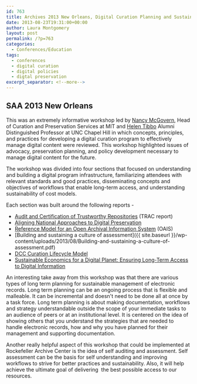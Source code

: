 ```yaml
---
id: 763
title: Archives 2013 New Orleans, Digital Curation Planning and Sustainable Futures Workshop
date: 2013-08-23T19:31:00+00:00
author: Laura Montgomery
layout: post
permalink: /?p=763
categories:
  - Conferences/Education
tags:
  - conferences
  - digital curation
  - digital policies
  - digtal preservation
excerpt_separator: <!--more-->
---
```

## SAA 2013 New Orleans

This was an extremely informative workshop led by [Nancy McGovern](http://www.digitalpreservation.gov/series/pioneers/mcgovern.html "Nancy McGovern"), Head of Curation and Preservation Services at MIT and [Helen Tibbo](http://blogs.loc.gov/digitalpreservation/2011/10/digital-preservation-pioneer-helen-tibbo/ "Helen Tibbo") Alumni Distinguished Professor at UNC Chapel Hill in which concepts, principles, and practices for developing a digital curation program to effectively manage digital content were reviewed. This workshop highlighted issues of advocacy, preservation planning, and policy development necessary to manage digital content for the future.<!--more-->

The workshop was divided into four sections that focused on understanding and building a digital program infrastructure, familiarizing attendees with relevant standards and good practices, disseminating concepts and objectives of workflows that enable long-term access, and understanding sustainability of cost models.

Each section was built around the following reports -

* [Audit and Certification of Trustworthy Repositories](http://public.ccsds.org/publications/archive/652x0m1.pdf "Audit and Certification of Trustworthy Repositories") (TRAC report)
* [Aligning National Approaches to Digital Preservation](http://educopia.org/sites/educopia.org/files/ANADP_Educopia_2012.pdf "Aligning National Approaches to Digital Preservation")
* [Reference Model for an Open Archival Information System](http://en.wikipedia.org/wiki/Open_Archival_Information_System "Reference Model for an Open Archival Information System") (OAIS)
* [Building and sustaining a culture of assessment]({{ site.baseurl }}/wp-content/uploads/2013/08/Building-and-sustaining-a-culture-of-assessment.pdf)
* [DCC Curation Lifecycle Model](http://www.dcc.ac.uk/resources/curation-lifecycle-model "DCC Curation Lifecycle Model")
* [Sustainable Economics for a Digital Planet: Ensuring Long-Term Access to Digital Information](http://brtf.sdsc.edu/biblio/BRTF_Final_Report.pdf "Sustainable Economic for a Digital Planet: Ensuring Long-Term Access to Digtial Information")

An interesting take away from this workshop was that there are various types of long term planning for sustainable management of electronic records. Long term planning can be an ongoing process that is flexible and malleable. It can be incremental and doesn't need to be done all at once by a task force. Long term planning is about making documentation, workflows and strategy understandable outside the scope of your immediate tasks to an audience of peers or at an institutional level. It is centered on the idea of showing others that you understand the strategies that are needed to handle electronic records, how and why you have planned for their management and supporting documentation.

Another really helpful aspect of this workshop that could be implemented at Rockefeller Archive Center is the idea of self auditing and assessment. Self assessment can be the basis for self understanding and improving workflows to strive for better practices and sustainability. Also, it will help achieve the ultimate goal of delivering  the best possible access to our resources.
